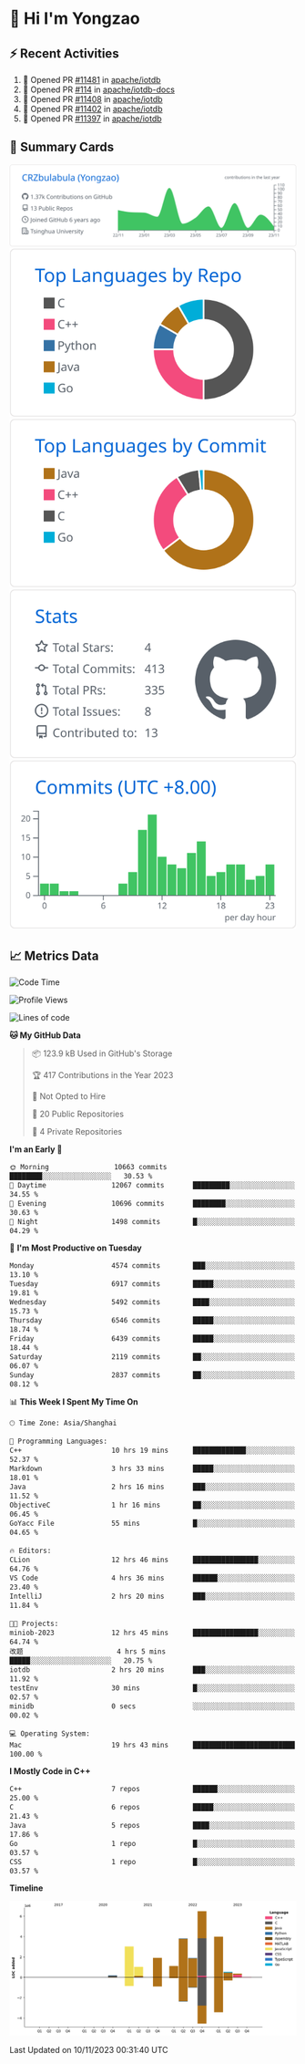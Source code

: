# 👋 Hi I'm Yongzao

## ⚡ Recent Activities
<!--START_SECTION:activity-->
1. 💪 Opened PR [#11481](https://github.com/apache/iotdb/pull/11481) in [apache/iotdb](https://github.com/apache/iotdb)
2. 💪 Opened PR [#114](https://github.com/apache/iotdb-docs/pull/114) in [apache/iotdb-docs](https://github.com/apache/iotdb-docs)
3. 💪 Opened PR [#11408](https://github.com/apache/iotdb/pull/11408) in [apache/iotdb](https://github.com/apache/iotdb)
4. 💪 Opened PR [#11402](https://github.com/apache/iotdb/pull/11402) in [apache/iotdb](https://github.com/apache/iotdb)
5. 💪 Opened PR [#11397](https://github.com/apache/iotdb/pull/11397) in [apache/iotdb](https://github.com/apache/iotdb)
<!--END_SECTION:activity-->

## 🎑 Summary Cards

[![](https://raw.githubusercontent.com/CRZbulabula/CRZbulabula/main/profile-summary-card-output/github/0-profile-details.svg)](https://github.com/vn7n24fzkq/github-profile-summary-cards)
[![](https://raw.githubusercontent.com/CRZbulabula/CRZbulabula/main/profile-summary-card-output/github/1-repos-per-language.svg)](https://github.com/vn7n24fzkq/github-profile-summary-cards) [![](https://raw.githubusercontent.com/CRZbulabula/CRZbulabula/main/profile-summary-card-output/github/2-most-commit-language.svg)](https://github.com/vn7n24fzkq/github-profile-summary-cards)
[![](https://raw.githubusercontent.com/CRZbulabula/CRZbulabula/main/profile-summary-card-output/github/3-stats.svg)](https://github.com/vn7n24fzkq/github-profile-summary-cards) [![](https://raw.githubusercontent.com/CRZbulabula/CRZbulabula/main/profile-summary-card-output/github/4-productive-time.svg)](https://github.com/vn7n24fzkq/github-profile-summary-cards)

## 📈 Metrics Data

<!--START_SECTION:waka-->
![Code Time](http://img.shields.io/badge/Code%20Time-447%20hrs%2035%20mins-blue)

![Profile Views](http://img.shields.io/badge/Profile%20Views-0-blue)

![Lines of code](https://img.shields.io/badge/From%20Hello%20World%20I%27ve%20Written-24.3%20million%20lines%20of%20code-blue)

**🐱 My GitHub Data** 

> 📦 123.9 kB Used in GitHub's Storage 
 > 
> 🏆 417 Contributions in the Year 2023
 > 
> 🚫 Not Opted to Hire
 > 
> 📜 20 Public Repositories 
 > 
> 🔑 4 Private Repositories 
 > 
**I'm an Early 🐤** 

```text
🌞 Morning                10663 commits       ████████░░░░░░░░░░░░░░░░░   30.53 % 
🌆 Daytime                12067 commits       █████████░░░░░░░░░░░░░░░░   34.55 % 
🌃 Evening                10696 commits       ████████░░░░░░░░░░░░░░░░░   30.63 % 
🌙 Night                  1498 commits        █░░░░░░░░░░░░░░░░░░░░░░░░   04.29 % 
```
📅 **I'm Most Productive on Tuesday** 

```text
Monday                   4574 commits        ███░░░░░░░░░░░░░░░░░░░░░░   13.10 % 
Tuesday                  6917 commits        █████░░░░░░░░░░░░░░░░░░░░   19.81 % 
Wednesday                5492 commits        ████░░░░░░░░░░░░░░░░░░░░░   15.73 % 
Thursday                 6546 commits        █████░░░░░░░░░░░░░░░░░░░░   18.74 % 
Friday                   6439 commits        █████░░░░░░░░░░░░░░░░░░░░   18.44 % 
Saturday                 2119 commits        ██░░░░░░░░░░░░░░░░░░░░░░░   06.07 % 
Sunday                   2837 commits        ██░░░░░░░░░░░░░░░░░░░░░░░   08.12 % 
```


📊 **This Week I Spent My Time On** 

```text
🕑︎ Time Zone: Asia/Shanghai

💬 Programming Languages: 
C++                      10 hrs 19 mins      █████████████░░░░░░░░░░░░   52.37 % 
Markdown                 3 hrs 33 mins       █████░░░░░░░░░░░░░░░░░░░░   18.01 % 
Java                     2 hrs 16 mins       ███░░░░░░░░░░░░░░░░░░░░░░   11.52 % 
ObjectiveC               1 hr 16 mins        ██░░░░░░░░░░░░░░░░░░░░░░░   06.45 % 
GoYacc File              55 mins             █░░░░░░░░░░░░░░░░░░░░░░░░   04.65 % 

🔥 Editors: 
CLion                    12 hrs 46 mins      ████████████████░░░░░░░░░   64.76 % 
VS Code                  4 hrs 36 mins       ██████░░░░░░░░░░░░░░░░░░░   23.40 % 
IntelliJ                 2 hrs 20 mins       ███░░░░░░░░░░░░░░░░░░░░░░   11.84 % 

🐱‍💻 Projects: 
miniob-2023              12 hrs 45 mins      ████████████████░░░░░░░░░   64.74 % 
改题                       4 hrs 5 mins        █████░░░░░░░░░░░░░░░░░░░░   20.75 % 
iotdb                    2 hrs 20 mins       ███░░░░░░░░░░░░░░░░░░░░░░   11.92 % 
testEnv                  30 mins             █░░░░░░░░░░░░░░░░░░░░░░░░   02.57 % 
minidb                   0 secs              ░░░░░░░░░░░░░░░░░░░░░░░░░   00.02 % 

💻 Operating System: 
Mac                      19 hrs 43 mins      █████████████████████████   100.00 % 
```

**I Mostly Code in C++** 

```text
C++                      7 repos             ██████░░░░░░░░░░░░░░░░░░░   25.00 % 
C                        6 repos             █████░░░░░░░░░░░░░░░░░░░░   21.43 % 
Java                     5 repos             ████░░░░░░░░░░░░░░░░░░░░░   17.86 % 
Go                       1 repo              █░░░░░░░░░░░░░░░░░░░░░░░░   03.57 % 
CSS                      1 repo              █░░░░░░░░░░░░░░░░░░░░░░░░   03.57 % 
```



**Timeline**

![Lines of Code chart](https://raw.githubusercontent.com/CRZbulabula/CRZbulabula/main/assets/bar_graph.png)


 Last Updated on 10/11/2023 00:31:40 UTC
<!--END_SECTION:waka-->

